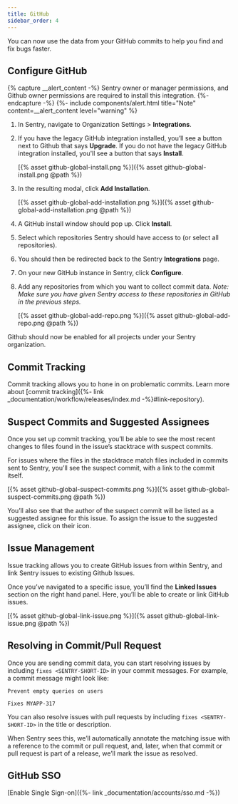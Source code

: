 ```yaml
---
title: GitHub
sidebar_order: 4
---
```

You can now use the data from your GitHub commits to help you find and fix bugs faster.

## Configure GitHub

{% capture __alert_content -%}
Sentry owner or manager permissions, and Github owner permissions are required to install this integration.
{%- endcapture -%}
{%- include components/alert.html
  title="Note"
  content=__alert_content
  level="warning"
%}

1. In Sentry, navigate to Organization Settings > **Integrations**.
2. If you have the legacy GitHub integration installed, you’ll see a button next to Github that says **Upgrade**. If you do not have the legacy GitHub integration installed, you'll see a button that says **Install**.

    [{% asset github-global-install.png %}]({% asset github-global-install.png @path %})

3. In the resulting modal, click **Add Installation**.

    [{% asset github-global-add-installation.png %}]({% asset github-global-add-installation.png @path %})
    
4. A GitHub install window should pop up. Click **Install**.
5. Select which repositories Sentry should have access to (or select all repositories).
6. You should then be redirected back to the Sentry **Integrations** page.
7. On your new GitHub instance in Sentry, click **Configure**.
8. Add any repositories from which you want to collect commit data. _Note: Make sure you have given Sentry access to these repositories in GitHub in the previous steps._

    [{% asset github-global-add-repo.png %}]({% asset github-global-add-repo.png @path %})

Github should now be enabled for all projects under your Sentry organization.

## Commit Tracking

Commit tracking allows you to hone in on problematic commits. Learn more about [commit tracking]({%- link _documentation/workflow/releases/index.md -%}#link-repository).

## Suspect Commits and Suggested Assignees

Once you set up commit tracking, you’ll be able to see the most recent changes to files found in the issue’s stacktrace with suspect commits.

For issues where the files in the stacktrace match files included in commits sent to Sentry, you’ll see the suspect commit, with a link to the commit itself.

[{% asset github-global-suspect-commits.png %}]({% asset github-global-suspect-commits.png @path %})

You’ll also see that the author of the suspect commit will be listed as a suggested assignee for this issue. To assign the issue to the suggested assignee, click on their icon.

## Issue Management

Issue tracking allows you to create GitHub issues from within Sentry, and link Sentry issues to existing Github Issues.

Once you’ve navigated to a specific issue, you’ll find the **Linked Issues** section on the right hand panel. Here, you’ll be able to create or link GitHub issues.

[{% asset github-global-link-issue.png %}]({% asset github-global-link-issue.png @path %})

## Resolving in Commit/Pull Request

Once you are sending commit data, you can start resolving issues by including `fixes <SENTRY-SHORT-ID>` in your commit messages. For example, a commit message might look like:

```
Prevent empty queries on users

Fixes MYAPP-317
```

You can also resolve issues with pull requests by including `fixes <SENTRY-SHORT-ID>` in the title or description.

When Sentry sees this, we’ll automatically annotate the matching issue with a reference to the commit or pull request, and, later, when that commit or pull request is part of a release, we’ll mark the issue as resolved.

## GitHub SSO

[Enable Single Sign-on]({%- link _documentation/accounts/sso.md -%})
